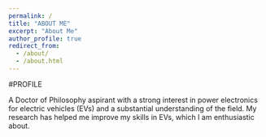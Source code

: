 ```yaml
---
permalink: /
title: "ABOUT ME" 
excerpt: "About Me"
author_profile: true
redirect_from: 
  - /about/
  - /about.html
---
```

#PROFILE

A Doctor of Philosophy aspirant with a strong interest in power electronics for electric vehicles (EVs) and a substantial
understanding of the field. My research has helped me improve my skills in EVs, which I am enthusiastic about.

